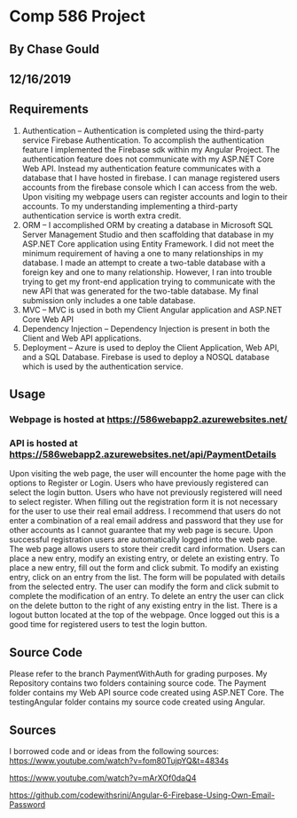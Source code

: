 # Comp 586 Project
## By Chase Gould
## 12/16/2019

## Requirements
1.	Authentication – Authentication is completed using the third-party service Firebase Authentication. To accomplish the authentication feature I implemented the Firebase sdk within my Angular Project. The authentication feature does not communicate with my ASP.NET Core Web API. Instead my authentication feature communicates with a database that I have hosted in firebase. I can manage registered users accounts from the firebase console which I can access from the web. Upon visiting my webpage users can register accounts and login to their accounts. To my understanding implementing a third-party authentication service is worth extra credit.
2.	ORM – I accomplished ORM by creating a database in Microsoft SQL Server Management Studio and then scaffolding that database in my ASP.NET Core application using Entity Framework. I did not meet the minimum requirement of having a one to many relationships in my database. I made an attempt to create a two-table database with a foreign key and one to many relationship. However, I ran into trouble trying to get my front-end application trying to communicate with the new API that was generated for the two-table database. My final submission only includes a one table database.
3.	MVC – MVC is used in both my Client Angular application and ASP.NET Core Web API
4.	Dependency Injection – Dependency Injection is present in both the Client and Web API applications.
5.	Deployment – Azure is used to deploy the Client Application, Web API, and a SQL Database. Firebase is used to deploy a NOSQL database which is used by the authentication service.
## Usage
### Webpage is hosted at https://586webapp2.azurewebsites.net/
### API is hosted at https://586webapp2.azurewebsites.net/api/PaymentDetails
Upon visiting the web page, the user will encounter the home page with the options to Register or Login. Users who have previously registered can select the login button. Users who have not previously registered will need to select register. When filling out the registration form it is not necessary for the user to use their real email address. I recommend that users do not enter a combination of a real email address and password that they use for other accounts as I cannot guarantee that my web page is secure. Upon successful registration users are automatically logged into the web page. The web page allows users to store their credit card information. Users can place a new entry, modify an existing entry, or delete an existing entry. To place a new entry, fill out the form and click submit. To modify an existing entry, click on an entry from the list. The form will be populated with details from the selected entry. The user can modify the form and click submit to complete the modification of an entry. To delete an entry the user can click on the delete button to the right of any existing entry in the list. There is a logout button located at the top of the webpage. Once logged out this is a good time for registered users to test the login button.

## Source Code
Please refer to the branch PaymentWithAuth for grading purposes.
My Repository contains two folders containing source code. The Payment folder contains my Web API source code created using ASP.NET Core. The testingAngular folder contains my source code created using Angular.

## Sources
I borrowed code and or ideas from the following sources:
https://www.youtube.com/watch?v=fom80TujpYQ&t=4834s

https://www.youtube.com/watch?v=mArXOf0daQ4

https://github.com/codewithsrini/Angular-6-Firebase-Using-Own-Email-Password





















